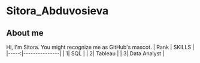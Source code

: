 # Sitora_Abduvosieva 
## About me
Hi, I'm Sitora. You might recognize me as GitHub's mascot.
| Rank | SKILLS |
|-----:|---------------|
|     1|     SQL          |
|     2|     Tableau          |
|     3|     Data Analyst         |
